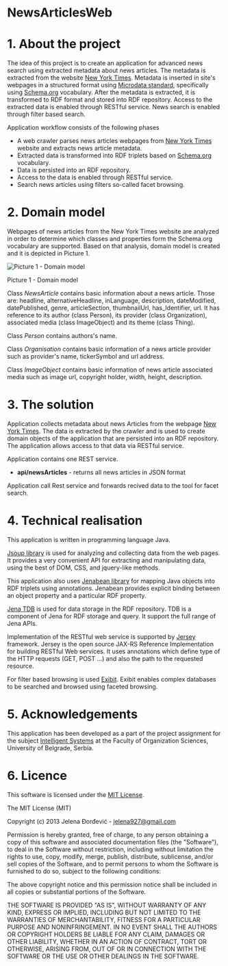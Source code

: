 NewsArticlesWeb
===============
# 1. About the project
The idea of this project is to create  an application for advanced news search using extracted metadata about news articles. The metadata is extracted from the website [New York Times](http://www.nytimes.com/). 
Metadata is inserted in site's webpages in a structured format using [Microdata standard](http://dev.w3.org/html5/md/), specifically using [Schema.org](http://schema.org/) vocabulary. After the metadata is extracted, it is transformed to RDF format and stored into RDF repository. Access to the extracted data is enabled through RESTful service. News search is enabled through filter based search.

Application workflow consists of the following phases
- A web crawler parses news articles webpages from [New York Times](http://www.nytimes.com/) website and extracts news article metadata.
- Extracted data is transformed into RDF triplets based on [Schema.org](http://schema.org/) vocabulary.
- Data is persisted into an RDF repository.
- Access to the data is enabled through RESTful service.
- Search news articles using filters so-called facet browsing.

# 2. Domain model
Webpages of news articles from the New York Times website are analyzed in order to determine which classes and properties form the Schema.org vocabulary are supported. Based on that analysis, domain model is created and it is depicted in Picture 1.

![Picture 1 - Domain model](https://raw.github.com/jelena927/NewsArticlesWeb/master/model.png)

Picture 1 - Domain model

Class *NewsArticle* contains basic information about a news article. Those are: headline, alternativeHeadline, inLanguage, description, dateModified, datePublished, genre, articleSection, thumbnailUrl, has_Identifier, url. It has reference to its author (class Person), its provider (class Organization), associated media (class ImageObject) and its theme (class Thing).

Class *Person* contains authors's name.

Class *Organisation* contains basic information of a news article provider such as provider's name, tickerSymbol and url address.

Class *ImageObject* contains basic information of news article associated media such as image url, copyright holder, width, height, description.

# 3. The solution
Application collects metadata about news Articles from the webpage [New York Times](http://www.nytimes.com/). The data is extracted by the crawler and is used to create domain objects of the application that are persisted into an RDF repository. The application allows access to that data via RESTful service.

Application contains one REST service.
* **api/newsArticles** - returns all news articles in JSON format

Application call Rest service and forwards recived data to the tool for facet search.

# 4. Technical realisation
This application is written in programming language Java.

[Jsoup library](http://jsoup.org/) is used for analyzing and collecting data from the web pages. It provides a very convenient API for extracting and manipulating data, using the best of DOM, CSS, and jquery-like methods.

This application also uses [Jenabean library](https://code.google.com/p/jenabean/) for mapping Java objects into RDF triplets using annotations. Jenabean provides explicit binding between an object property and a particular RDF property.

[Jena TDB](http://jena.apache.org/documentation/tdb/) is used for data storage in the RDF repository. TDB is a component of Jena for RDF storage and query. It support the full range of Jena APIs.

Implementation of the RESTful web service is supported by [Jersey](https://jersey.java.net/) framework. Jersey is the open source JAX-RS Reference Implementation for building RESTful Web services. It uses annotations which define type of the HTTP requests (GET, POST ...) and also the path to the requested resource.

For filter based browsing is used [Exibit](http://www.simile-widgets.org/exhibit/).  Exibit enables complex databases to be searched and browsed using faceted browsing.

# 5. Acknowledgements
This application has been developed as a part of the project assignment for the subject [Intelligent Systems](http://is.fon.rs) at the Faculty of Organization Sciences, University of Belgrade, Serbia.

# 6. Licence
This software is licensed under the [MIT License](http://opensource.org/licenses/MIT).

The MIT License (MIT)

Copyright (c) 2013 Jelena Đorđević - jelena927@gmail.com

Permission is hereby granted, free of charge, to any person obtaining a copy of this software and associated documentation files (the "Software"), to deal in the Software without restriction, including without limitation the rights to use, copy, modify, merge, publish, distribute, sublicense, and/or sell copies of the Software, and to permit persons to whom the Software is furnished to do so, subject to the following conditions:

The above copyright notice and this permission notice shall be included in all copies or substantial portions of the Software.

THE SOFTWARE IS PROVIDED "AS IS", WITHOUT WARRANTY OF ANY KIND, EXPRESS OR IMPLIED, INCLUDING BUT NOT LIMITED TO THE WARRANTIES OF MERCHANTABILITY, FITNESS FOR A PARTICULAR PURPOSE AND NONINFRINGEMENT. IN NO EVENT SHALL THE AUTHORS OR COPYRIGHT HOLDERS BE LIABLE FOR ANY CLAIM, DAMAGES OR OTHER LIABILITY, WHETHER IN AN ACTION OF CONTRACT, TORT OR OTHERWISE, ARISING FROM, OUT OF OR IN CONNECTION WITH THE SOFTWARE OR THE USE OR OTHER DEALINGS IN THE SOFTWARE.
